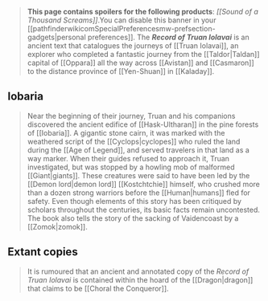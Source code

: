 > **This page contains spoilers for the following products**: *[[Sound of a Thousand Screams]]*.You can disable this banner in your [[pathfinderwikicomSpecialPreferencesmw-prefsection-gadgets|personal preferences]].
> The ***Record of Truan Iolavai*** is an ancient text that catalogues the journeys of [[Truan Iolavai]], an explorer who completed a fantastic journey from the [[Taldor|Taldan]] capital of [[Oppara]] all the way across [[Avistan]] and [[Casmaron]] to the distance province of [[Yen-Shuan]] in [[Kaladay]].


## Iobaria

> Near the beginning of their journey, Truan and his companions discovered the ancient edifice of [[Hask-Ultharan]] in the pine forests of [[Iobaria]]. A gigantic stone cairn, it was marked with the weathered script of the [[Cyclops|cyclopes]] who ruled the land during the [[Age of Legend]], and served travelers in that land as a way marker. When their guides refused to approach it, Truan investigated, but was stopped by a howling mob of malformed [[Giant|giants]]. These creatures were said to have been led by the [[Demon lord|demon lord]] [[Kostchtchie]] himself, who crushed more than a dozen strong warriors before the [[Human|humans]] fled for safety.
> Even though elements of this story has been critiqued by scholars throughout the centuries, its basic facts remain uncontested.
> The book also tells the story of the sacking of Vaidencoast by a [[Zomok|zomok]].


## Extant copies

> It is rumoured that an ancient and annotated copy of the *Record of Truan Iolavai* is contained within the hoard of the [[Dragon|dragon]] that claims to be [[Choral the Conqueror]].







